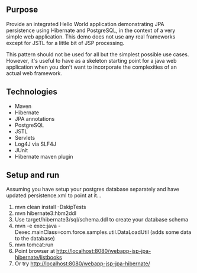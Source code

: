 ## Purpose ##

Provide an integrated Hello World application demonstrating JPA persistence using Hibernate and PostgreSQL,
in the context of a very simple web application. This demo does not use any real frameworks except for JSTL for a little bit
of JSP processing. 

This pattern should not be used for all but the simplest possible use cases. However, it's useful to have as a skeleton starting
point for a java web application when you don't want to incorporate the complexities of an actual web framework.

## Technologies ##

* Maven
* Hibernate
* JPA annotations
* PostgreSQL
* JSTL
* Servlets
* Log4J via SLF4J
* JUnit
* Hibernate maven plugin

## Setup and run ##

Assuming you have setup your postgres database separately and have updated persistence.xml to point at it...

1. mvn clean install -DskipTests
2. mvn hibernate3:hbm2ddl
3. Use target/hibernate3/sql/schema.ddl to create your database schema
4. mvn -e exec:java -Dexec.mainClass=com.force.samples.util.DataLoadUtil  (adds some data to the database)
5. mvn tomcat:run
6. Point browser at [http://localhost:8080/webapp-jsp-jpa-hibernate/listbooks](http://localhost:8080/webapp-jsp-jpa-hibernate/listbooks)
7. Or try [http://localhost:8080/webapp-jsp-jpa-hibernate/](http://localhost:8080/webapp-jsp-jpa-hibernate/)
